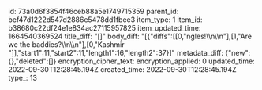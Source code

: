 id: 73a0d6f3854f46ceb88a5e1749715359
parent_id: bef47d1222d547d2886e5478dd1fbee3
item_type: 1
item_id: b38680c22df24e1e834ac27115957825
item_updated_time: 1664540369524
title_diff: "[]"
body_diff: "[{\"diffs\":[[0,\"ngles!\\\n\\\n\"],[1,\"Are we the baddies?\\\n\\\n\"],[0,\"Kashmir \"]],\"start1\":11,\"start2\":11,\"length1\":16,\"length2\":37}]"
metadata_diff: {"new":{},"deleted":[]}
encryption_cipher_text: 
encryption_applied: 0
updated_time: 2022-09-30T12:28:45.194Z
created_time: 2022-09-30T12:28:45.194Z
type_: 13